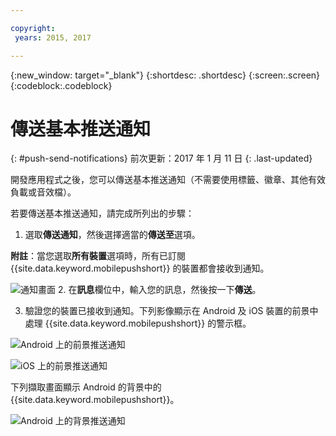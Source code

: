 ```yaml
---

copyright:
 years: 2015, 2017

---
```


{:new_window: target="_blank"}
{:shortdesc: .shortdesc}
{:screen:.screen}
{:codeblock:.codeblock}

# 傳送基本推送通知
{: #push-send-notifications}
前次更新：2017 年 1 月 11 日
{: .last-updated}

開發應用程式之後，您可以傳送基本推送通知（不需要使用標籤、徽章、其他有效負載或音效檔）。

若要傳送基本推送通知，請完成所列出的步驟：

1. 選取**傳送通知**，然後選擇適當的**傳送至**選項。 

**附註**：當您選取**所有裝置**選項時，所有已訂閱 {{site.data.keyword.mobilepushshort}} 的裝置都會接收到通知。

![通知畫面](images/tag_notification.jpg)
2. 在**訊息**欄位中，輸入您的訊息，然後按一下**傳送**。

3. 驗證您的裝置已接收到通知。下列影像顯示在 Android 及 iOS 裝置的前景中處理 {{site.data.keyword.mobilepushshort}} 的警示框。

![Android 上的前景推送通知](images/Android_Screenshot.jpg)

![iOS 上的前景推送通知](images/iOS_Screenshot.jpg)

下列擷取畫面顯示 Android 的背景中的 {{site.data.keyword.mobilepushshort}}。

![Android 上的背景推送通知](images/background.jpg)
